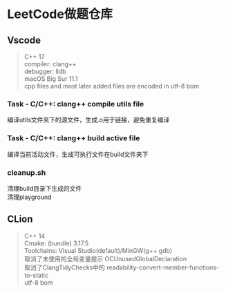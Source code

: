 # LeetCode做题仓库  
## Vscode  
> C++ 17  
> compiler: clang++  
> debugger: lldb  
> macOS Big Sur 11.1  
> cpp files and most later added files are encoded in utf-8 bom
### Task - C/C++: clang++ compile utils file  
编译utils文件夹下的源文件，生成.o用于链接，避免重复编译  
### Task - C/C++: clang++ build active file  
编译当前活动文件，生成可执行文件在build文件夹下  
### cleanup.sh  
清理build目录下生成的文件  
清理playground
## CLion  
> C++ 14  
> Cmake: (bundle) 3.17.5  
> Toolchains: Visual Studio(default)/MinGW(g++ gdb)  
> 取消了未使用的全局变量提示 OCUnusedGlobalDeclaration   
> 取消了ClangTidyChecks中的 readability-convert-member-functions-to-static  
> utf-8 bom